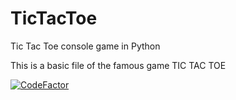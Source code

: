 # TicTacToe
Tic Tac Toe console game in Python

This is a basic file of the famous game TIC TAC TOE

[![CodeFactor](https://www.codefactor.io/repository/github/saurav-navdhare/tictactoe/badge)](https://www.codefactor.io/repository/github/saurav-navdhare/tictactoe)
